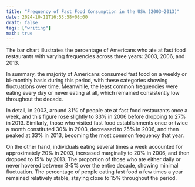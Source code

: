```yaml
---
title: "Frequency of Fast Food Consumption in the USA (2003–2013)"
date: 2024-10-11T16:53:58+08:00
draft: false
tags: ["writing"]
math: true
---
```


The bar chart illustrates the percentage of Americans who ate at fast food restaurants with varying frequencies across three years: 2003, 2006, and 2013.

In summary, the majority of Americans consumed fast food on a weekly or bi-monthly basis during this period, with these categories showing fluctuations over time. Meanwhile, the least common frequencies were eating every day or never eating at all, which remained consistently low throughout the decade.

In detail, in 2003, around 31% of people ate at fast food restaurants once a week, and this figure rose slightly to 33% in 2006 before dropping to 27% in 2013. Similarly, those who visited fast food establishments once or twice a month constituted 30% in 2003, decreased to 25% in 2006, and then peaked at 33% in 2013, becoming the most common frequency that year.

On the other hand, individuals eating several times a week accounted for approximately 20% in 2003, increased marginally to 20% in 2006, and then dropped to 15% by 2013. The proportion of those who ate either daily or never hovered between 3-5% over the entire decade, showing minimal fluctuation. The percentage of people eating fast food a few times a year remained relatively stable, staying close to 15% throughout the period.
